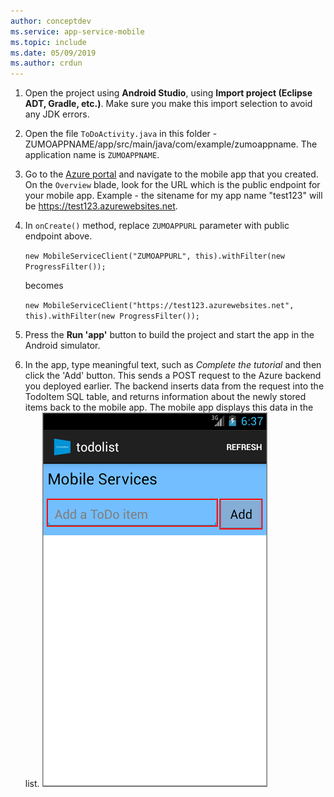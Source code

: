 ```yaml
---
author: conceptdev
ms.service: app-service-mobile
ms.topic: include
ms.date: 05/09/2019
ms.author: crdun
---
```

1. Open the project using **Android Studio**, using **Import project (Eclipse ADT, Gradle, etc.)**. Make sure you make this import selection to avoid any JDK errors.

2. Open the file `ToDoActivity.java` in this folder - ZUMOAPPNAME/app/src/main/java/com/example/zumoappname. The application name is `ZUMOAPPNAME`.

3. Go to the [Azure portal](https://portal.azure.com/) and navigate to the mobile app that you created. On the `Overview` blade, look for the URL which is the public endpoint for your mobile app. Example - the sitename for my app name "test123" will be https://test123.azurewebsites.net.

4. In `onCreate()` method, replace `ZUMOAPPURL` parameter with public endpoint above.
    
    `new MobileServiceClient("ZUMOAPPURL", this).withFilter(new ProgressFilter());` 
    
    becomes
    
    `new MobileServiceClient("https://test123.azurewebsites.net", this).withFilter(new ProgressFilter());`
    
5. Press the **Run 'app'** button to build the project and start the app in the Android simulator.

4. In the app, type meaningful text, such as *Complete the tutorial* and then click the 'Add' button. This sends a POST request to the Azure backend you deployed earlier. The backend inserts data from the request into the TodoItem SQL table, and returns information about the newly stored items back to the mobile app. The mobile app displays this data in the list.
    ![](./media/app-service-mobile-android-quickstart/mobile-quickstart-startup-android.png)